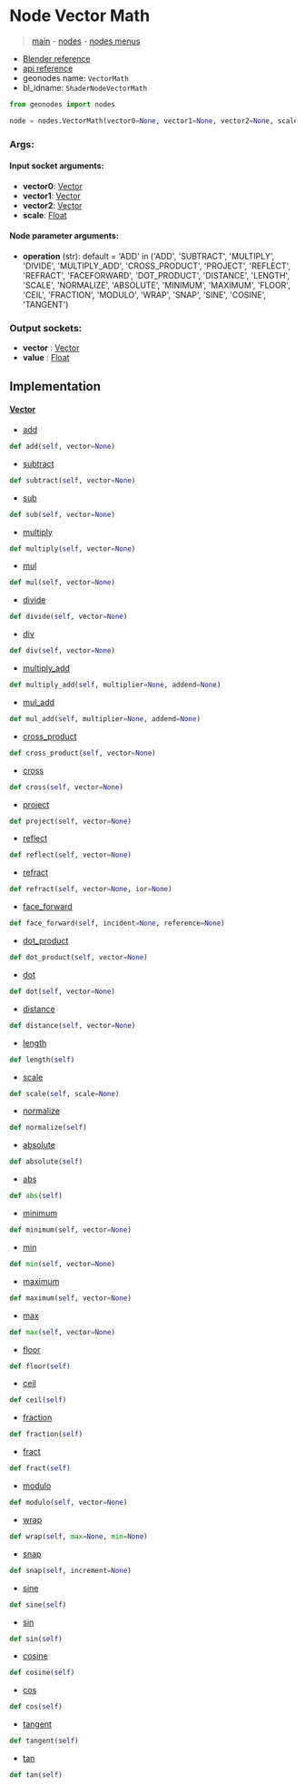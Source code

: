 # Node Vector Math

> [main](../structure.md) - [nodes](nodes.md) - [nodes menus](nodes_menus.md)

- [Blender reference](https://docs.blender.org/manual/en/latest/modeling/geometry_nodes/vector/vector_math.html)
- [api reference](https://docs.blender.org/api/current/bpy.types.ShaderNodeVectorMath.html)
- geonodes name: `VectorMath`
- bl_idname: `ShaderNodeVectorMath`

```python
from geonodes import nodes

node = nodes.VectorMath(vector0=None, vector1=None, vector2=None, scale=None, operation='ADD')
```

### Args:

#### Input socket arguments:

- **vector0**: [Vector](Vector.md)
- **vector1**: [Vector](Vector.md)
- **vector2**: [Vector](Vector.md)
- **scale**: [Float](Float.md)

#### Node parameter arguments:

- **operation** (str): default = 'ADD' in ('ADD', 'SUBTRACT', 'MULTIPLY', 'DIVIDE', 'MULTIPLY_ADD', 'CROSS_PRODUCT', 'PROJECT', 'REFLECT', 'REFRACT', 'FACEFORWARD', 'DOT_PRODUCT', 'DISTANCE', 'LENGTH', 'SCALE', 'NORMALIZE', 'ABSOLUTE', 'MINIMUM', 'MAXIMUM', 'FLOOR', 'CEIL', 'FRACTION', 'MODULO', 'WRAP', 'SNAP', 'SINE', 'COSINE', 'TANGENT')

### Output sockets:

- **vector** : [Vector](Vector.md)
- **value** : [Float](Float.md)

## Implementation

#### [Vector](Vector.md)

 - [add](Vector.md#add)
  ```python
  def add(self, vector=None)
  ```

 - [subtract](Vector.md#subtract)
  ```python
  def subtract(self, vector=None)
  ```

 - [sub](Vector.md#sub)
  ```python
  def sub(self, vector=None)
  ```

 - [multiply](Vector.md#multiply)
  ```python
  def multiply(self, vector=None)
  ```

 - [mul](Vector.md#mul)
  ```python
  def mul(self, vector=None)
  ```

 - [divide](Vector.md#divide)
  ```python
  def divide(self, vector=None)
  ```

 - [div](Vector.md#div)
  ```python
  def div(self, vector=None)
  ```

 - [multiply_add](Vector.md#multiply_add)
  ```python
  def multiply_add(self, multiplier=None, addend=None)
  ```

 - [mul_add](Vector.md#mul_add)
  ```python
  def mul_add(self, multiplier=None, addend=None)
  ```

 - [cross_product](Vector.md#cross_product)
  ```python
  def cross_product(self, vector=None)
  ```

 - [cross](Vector.md#cross)
  ```python
  def cross(self, vector=None)
  ```

 - [project](Vector.md#project)
  ```python
  def project(self, vector=None)
  ```

 - [reflect](Vector.md#reflect)
  ```python
  def reflect(self, vector=None)
  ```

 - [refract](Vector.md#refract)
  ```python
  def refract(self, vector=None, ior=None)
  ```

 - [face_forward](Vector.md#face_forward)
  ```python
  def face_forward(self, incident=None, reference=None)
  ```

 - [dot_product](Vector.md#dot_product)
  ```python
  def dot_product(self, vector=None)
  ```

 - [dot](Vector.md#dot)
  ```python
  def dot(self, vector=None)
  ```

 - [distance](Vector.md#distance)
  ```python
  def distance(self, vector=None)
  ```

 - [length](Vector.md#length-property)
  ```python
  def length(self)
  ```

 - [scale](Vector.md#scale)
  ```python
  def scale(self, scale=None)
  ```

 - [normalize](Vector.md#normalize)
  ```python
  def normalize(self)
  ```

 - [absolute](Vector.md#absolute)
  ```python
  def absolute(self)
  ```

 - [abs](Vector.md#abs)
  ```python
  def abs(self)
  ```

 - [minimum](Vector.md#minimum)
  ```python
  def minimum(self, vector=None)
  ```

 - [min](Vector.md#min)
  ```python
  def min(self, vector=None)
  ```

 - [maximum](Vector.md#maximum)
  ```python
  def maximum(self, vector=None)
  ```

 - [max](Vector.md#max)
  ```python
  def max(self, vector=None)
  ```

 - [floor](Vector.md#floor)
  ```python
  def floor(self)
  ```

 - [ceil](Vector.md#ceil)
  ```python
  def ceil(self)
  ```

 - [fraction](Vector.md#fraction)
  ```python
  def fraction(self)
  ```

 - [fract](Vector.md#fract)
  ```python
  def fract(self)
  ```

 - [modulo](Vector.md#modulo)
  ```python
  def modulo(self, vector=None)
  ```

 - [wrap](Vector.md#wrap)
  ```python
  def wrap(self, max=None, min=None)
  ```

 - [snap](Vector.md#snap)
  ```python
  def snap(self, increment=None)
  ```

 - [sine](Vector.md#sine)
  ```python
  def sine(self)
  ```

 - [sin](Vector.md#sin)
  ```python
  def sin(self)
  ```

 - [cosine](Vector.md#cosine)
  ```python
  def cosine(self)
  ```

 - [cos](Vector.md#cos)
  ```python
  def cos(self)
  ```

 - [tangent](Vector.md#tangent)
  ```python
  def tangent(self)
  ```

 - [tan](Vector.md#tan)
  ```python
  def tan(self)
  ```

